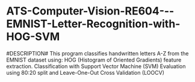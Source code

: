 # ATS-Computer-Vision-RE604---EMNIST-Letter-Recognition-with-HOG-SVM

#DESCRIPTION#
This program classifies handwritten letters A-Z from the EMNIST dataset using:      HOG (Histogram of Oriented Gradients) feature extraction.     Classification with Support Vector Machine (SVM)     Evaluation using 80:20 split and Leave-One-Out Cross Validation (LOOCV)
